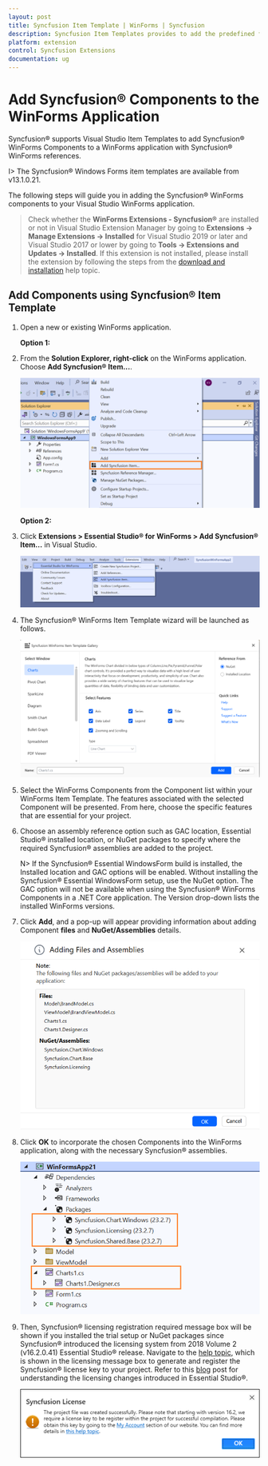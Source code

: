 ```yaml
---
layout: post
title: Syncfusion Item Template | WinForms | Syncfusion
description: Syncfusion Item Templates provides to add the predefined forms with Syncfusion component in Windows Forms application.
platform: extension
control: Syncfusion Extensions
documentation: ug
---
```


# Add Syncfusion® Components to the WinForms Application

Syncfusion® supports Visual Studio Item Templates to add Syncfusion® WinForms Components to a WinForms application with Syncfusion® WinForms references. 

I> The Syncfusion® Windows Forms item templates are available from v13.1.0.21.

The following steps will guide you in adding the Syncfusion® WinForms components to your Visual Studio WinForms application.

> Check whether the **WinForms Extensions - Syncfusion®** are installed or not in Visual Studio Extension Manager by going to **Extensions -> Manage Extensions -> Installed** for Visual Studio 2019 or later and Visual Studio 2017 or lower by going to **Tools -> Extensions and Updates -> Installed**. If this extension is not installed, please install the extension by following the steps from the [download and installation](https://help.Syncfusion.com/windowsforms/visual-studio-integration/download-and-installation) help topic.

## Add Components using Syncfusion® Item Template

1.	Open a new or existing WinForms application.

	**Option 1:**

2.	From the **Solution Explorer, right-click** on the WinForms application. Choose **Add Syncfusion® Item...**.

	![Choose Add Syncfusion Item option from right click project](Item-Template-images/Add-Syncfusion-item.png)

	**Option 2:**

3.	Click **Extensions > Essential Studio® for WinForms > Add Syncfusion® Item…** in Visual Studio.

	![Choose Add Syncfusion Item option from menu](Item-Template-images/Add-item.png)


4.	The Syncfusion® WinForms Item Template wizard will be launched as follows.

	![Syncfusion WinForms Item template Components](Item-Template-images/Add-Syncfusion-ui.png)

5.	Select the WinForms Components from the Component list within your WinForms Item Template. The features associated with the selected Component will be presented. From here, 		choose the specific features that are essential for your project.

6.	Choose an assembly reference option such as GAC location, Essential Studio® installed location, or NuGet packages to specify where the required Syncfusion® assemblies 	are added to the project.

	N> If the Syncfusion® Essential WindowsForm build is installed, the Installed location and GAC options will be enabled. Without installing the Syncfusion® Essential WindowsForm setup, use the NuGet option. The GAC option will not be available when using the Syncfusion® WinForms Components in a .NET Core application. The Version drop-down lists the installed WinForms versions.

7.  Click **Add**, and a pop-up will appear providing information about adding Component **files** and **NuGet/Assemblies** details.

	![Syncfusion WinForms Item template details](Item-Template-images/Add-Syncfusion-item-3.png)	

8.	Click **OK** to incorporate the chosen Components into the WinForms application, along with the necessary Syncfusion® assemblies.

	![Syncfusion WinForms Item template Gallery](Item-Template-images/Add-Syncfusion-item-details.png)

9.	Then, Syncfusion® licensing registration required message box will be shown if you installed the trial setup or NuGet packages since Syncfusion® introduced the 			licensing system from 2018 Volume 2 (v16.2.0.41) Essential Studio® release. Navigate to the [help topic](https://help.Syncfusion.com/common/essential-studio/licensing/license-key#how-to-generate-Syncfusion-license-key), which is shown in the licensing message box to generate and register the Syncfusion® license key to 		your project. Refer to this [blog](https://blog.Syncfusion.com/post/Whats-New-in-2018-Volume-2-Licensing-Changes-in-the-1620x-Version-of-Essential-Studio.aspx) post 	 for understanding the licensing changes introduced in Essential Studio®.

    ![Syncfusion WinForms Item template Gallery](Item-Template-images/Syncfusion-Item-Template-Gallery-7.png)